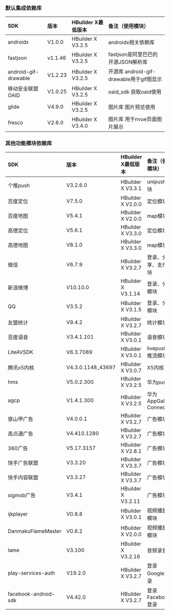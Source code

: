 
### 默认集成依赖库

|SDK|版本|HBuilder X最低版本|备注（使用模块）
|:----|:----|:----|:----
|androidx|V1.0.0|HBuilder X V3.2.5|androidx相关依赖库
|fastjson|v1.1.46|HBuilder X V3.2.5|fastjson是阿里巴巴的开源JSON解析库
|android-gif-drawable|V1.2.23|HBuilder X V3.2.5|开源库 android-gif-drawable用于gif图显示
|移动安全联盟OAID|V1.0.25|HBuilder X V3.2.5|oaid_sdk 获取oaid使用
|glide|V4.9.0|HBuilder X V3.2.5|图片库 图片预览使用
|fresco|V2.6.0|HBuilder X V3.4.0|图片库 用于nvue页面图片展示

### 其他功能模块依赖库

|SDK|版本|HBuilder X最低版本|备注（使用模块）
|:----|:----|:----|:----
|个推push|V3.2.6.0|HBuilder X V3.3.1|unipush模块
|百度定位|V7.5.0|HBuilder X V2.0.0|定位模块
|百度地图|V5.4.1|HBuilder X V2.0.0|map模块
|高德定位|V5.6.1|HBuilder X V3.3.0|定位模块
|高德地图|V8.1.0|HBuilder X V3.3.0|map模块
|微信|V6.7.9|HBuilder X V3.2.7|登录、分享、支付模块
|新浪微博|V10.10.0|HBuilder X V3.1.14|登录、分享模块
|QQ|V3.5.2|HBuilder X V3.1.5|登录、分享模块
|友盟统计|V9.4.2|HBuilder X V3.2.7|统计模块
|百度语音|V3.4.1.101|HBuilder X V3.0.1|语音模块
|LiteAVSDK|V6.3.7089|HBuilder X V3.0.1|livepusher推流模块
|腾讯x5内核|V4.3.0.1148_43697|HBuilder X V3.0.7|X5内核
|hms|V5.0.2.300|HBuilder X V3.2.5|华为push
|agcp|V1.4.1.300|HBuilder X V3.2.5|华为AppGallery Connect
|穿山甲广告|V4.0.0.1|HBuilder X V3.2.7|广告模块
|高点通广告|V4.410.1280|HBuilder X V3.2.7|广告模块
|360广告|V5.17.3157|HBuilder X V2.8.1|广告模块
|快手广告联盟|V3.3.20|HBuilder X V3.3.7|广告模块
|快手内容联盟|V3.3.27|HBuilder X V3.3.7|广告模块
|sigmob广告|V3.4.1|HBuilder X V3.2.11|广告模块
|ijkplayer|V0.8.8|HBuilder X V3.0.1|视频播放器模块
|DanmakuFlameMaster|V0.6.2|HBuilder X V2.0.0|视频播放器模块
|lame|V3.100|HBuilder X V3.2.16|音频录音
|play-services-auth|V19.2.0|HBuilder X V3.2.7|登录 Google登录
|facebook-android-sdk|V4.42.0|HBuilder X V3.2.7|登录 Facebook登录